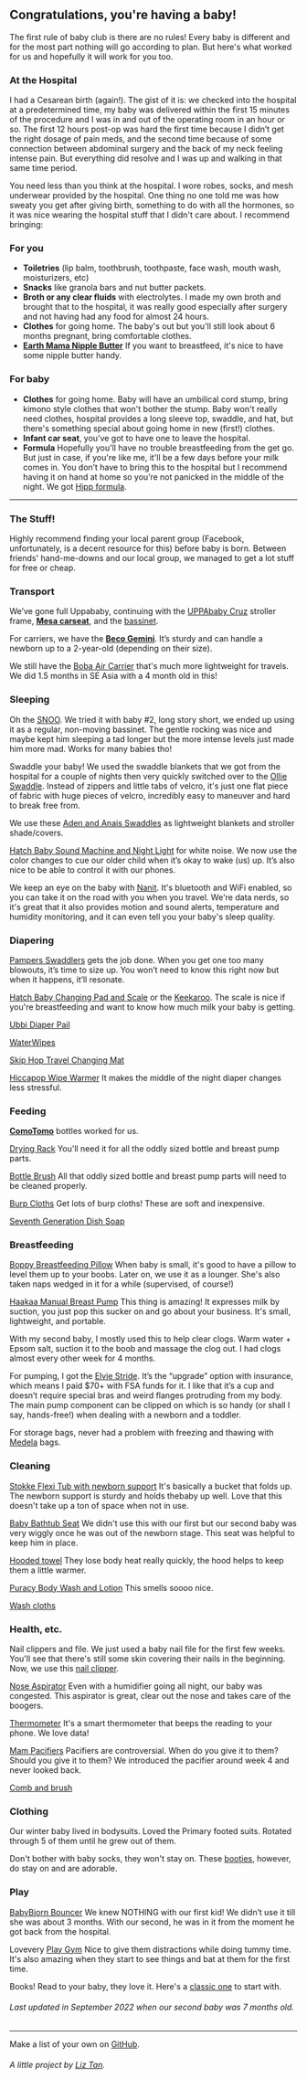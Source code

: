 ## **Congratulations, you're having a baby!**

The first rule of baby club is there are no rules! Every baby is different and for the most part nothing will go according to plan. But here's what worked for us and hopefully it will work for you too.

### **At the Hospital**

I had a Cesarean birth (again!). The gist of it is: we checked into the hospital at a predetermined time, my baby was delivered within the first 15 minutes of the procedure and I was in and out of the operating room in an hour or so. The first 12 hours post-op was hard the first time because I didn’t get the right dosage of pain meds, and the second time because of some connection between abdominal surgery and the back of my neck feeling intense pain. But everything did resolve and I was up and walking in that same time period. 

You need less than you think at the hospital. I wore robes, socks, and mesh underwear provided by the hospital. One thing no one told me was how sweaty you get after giving birth, something to do with all the hormones, so it was nice wearing the hospital stuff that I didn't care about. I recommend bringing:

### **For you**

- **Toiletries** (lip balm, toothbrush, toothpaste, face wash, mouth wash, moisturizers, etc)
- **Snacks** like granola bars and nut butter packets.
- **Broth or any clear fluids** with electrolytes. I made my own broth and brought that to the hospital, it was really good especially after surgery and not having had any food for almost 24 hours.
- **Clothes** for going home. The baby's out but you'll still look about 6 months pregnant, bring comfortable clothes.
- **[Earth Mama Nipple Butter](https://amzn.to/2KWqVue)** If you want to breastfeed, it's nice to have some nipple butter handy.

### **For baby**

- **Clothes** for going home. Baby will have an umbilical cord stump, bring kimono style clothes that won't bother the stump. Baby won't really need clothes, hospital provides a long sleeve top, swaddle, and hat, but there's something special about going home in new (first!) clothes.
- **Infant car seat**, you’ve got to have one to leave the hospital.
- **Formula** Hopefully you'll have no trouble breastfeeding from the get go. But just in case, if you're like me, it'll be a few days before your milk comes in. You don’t have to bring this to the hospital but I recommend having it on hand at home so you’re not panicked in the middle of the night. We got [Hipp formula](https://www.hipp.com/).

---

### **The Stuff!**

Highly recommend finding your local parent group (Facebook, unfortunately, is a decent resource for this) before baby is born. Between friends' hand-me-downs and our local group, we managed to get a lot stuff for free or cheap.

### **Transport**

We’ve gone full Uppababy, continuing with the [UPPAbaby Cruz](https://amzn.to/31SON8Y) stroller frame, **[Mesa carseat](https://uppababy.com/mesa/)**, and the [bassinet](https://amzn.to/2Z7x0xN). 

For carriers, we have the **[Beco Gemini](https://becobabycarrier.com/collections/beco-gemini)**. It’s sturdy and can handle a newborn up to a 2-year-old (depending on their size). 

We still have the [Boba Air Carrier](https://amzn.to/2HiUXaC) that's much more lightweight for travels. We did 1.5 months in SE Asia with a 4 month old in this!

### **Sleeping**

Oh the [SNOO](https://www.happiestbaby.com/products/snoo-smart-bassinet). We tried it with baby #2, long story short, we ended up using it as a regular, non-moving bassinet. The gentle rocking was nice and maybe kept him sleeping a tad longer but the more intense levels just made him more mad. Works for many babies tho!

Swaddle your baby! We used the swaddle blankets that we got from the hospital for a couple of nights then very quickly switched over to the [Ollie Swaddle](https://amzn.to/31VLzkV). Instead of zippers and little tabs of velcro, it's just one flat piece of fabric with huge pieces of velcro, incredibly easy to maneuver and hard to break free from.

We use these [Aden and Anais Swaddles](https://amzn.to/2HAUfWj) as lightweight blankets and stroller shade/covers.

[Hatch Baby Sound Machine and Night Light](https://amzn.to/31SpjIH) for white noise. We now use the color changes to cue our older child when it’s okay to wake (us) up. It’s also nice to be able to control it with our phones.

We keep an eye on the baby with [Nanit](https://amzn.to/31SIXEl). It's bluetooth and WiFi enabled, so you can take it on the road with you when you travel. We're data nerds, so it's great that it also provides motion and sound alerts, temperature and humidity monitoring, and it can even tell you your baby's sleep quality.

### **Diapering**

[Pampers Swaddlers](https://amzn.to/2pisxHF) gets the job done. When you get one too many blowouts, it’s time to size up. You won’t need to know this right now but when it happens, it’ll resonate.

[Hatch Baby Changing Pad and Scale](https://amzn.to/320oFJl) or the [Keekaroo](https://amzn.to/31VGtVH). The scale is nice if you're breastfeeding and want to know how much milk your baby is getting.

[Ubbi Diaper Pail](https://amzn.to/31QrZ9E)

[WaterWipes](https://amzn.to/2ZkLLIX)

[Skip Hop Travel Changing Mat](https://amzn.to/2HlcjTZ)

[Hiccapop Wipe Warmer](https://amzn.to/2MYh6PZ) It makes the middle of the night diaper changes less stressful. 

### **Feeding**

[**ComoTomo**](https://uppababy.com/mesa/) bottles worked for us. 

[Drying Rack](https://amzn.to/2Uhk82d) You'll need it for all the oddly sized bottle and breast pump parts.

[Bottle Brush](https://amzn.to/2Pkl8nr) All that oddly sized bottle and breast pump parts will need to be cleaned properly.

[Burp Cloths](https://amzn.to/2NF8q05) Get lots of burp cloths! These are soft and inexpensive.

[Seventh Generation Dish Soap](https://amzn.to/2ZxteJd)

### **Breastfeeding**

[Boppy Breastfeeding Pillow](https://amzn.to/2zBXSa2) When baby is small, it's good to have a pillow to level them up to your boobs. Later on, we use it as a lounger. She's also taken naps wedged in it for a while (supervised, of course!)

[Haakaa Manual Breast Pump](https://amzn.to/2NJc8G0) This thing is amazing! It expresses milk by suction, you just pop this sucker on and go about your business. It's small, lightweight, and portable.

With my second baby, I mostly used this to help clear clogs. Warm water + Epsom salt, suction it to the boob and massage the clog out. I had clogs almost every other week for 4 months. 

For pumping, I got the [Elvie Stride](https://www.elvie.com/en-us/shop/elvie-stride). It’s the “upgrade” option with insurance, which means I paid $70+ with FSA funds for it. I like that it’s a cup and doesn’t require special bras and weird flanges protruding from my body. The main pump component can be clipped on which is so handy (or shall I say, hands-free!) when dealing with a newborn and a toddler. 

For storage bags, never had a problem with freezing and thawing with [Medela](https://amzn.to/2MOCHKv) bags.

### **Cleaning**

[Stokke Flexi Tub with newborn support](https://amzn.to/2zCYLin) It's basically a bucket that folds up. The newborn support is sturdy and holds thebaby up well. Love that this doesn't take up a ton of space when not in use.

[Baby Bathtub Seat](https://a.co/24y5Jmt) We didn't use this with our first but our second baby was very wiggly once he was out of the newborn stage. This seat was helpful to keep him in place. 

[Hooded towel](https://amzn.to/2zBo3xB) They lose body heat really quickly, the hood helps to keep them a little warmer.

[Puracy Body Wash and Lotion](https://amzn.to/2NHF6X1) This smells soooo nice.

[Wash cloths](https://amzn.to/2LiHbG8)

### **Health, etc.**

Nail clippers and file. We just used a baby nail file for the first few weeks. You'll see that there's still some skin covering their nails in the beginning. Now, we use this [nail clipper](https://amzn.to/2ZHO3Si).

[Nose Aspirator](https://amzn.to/2ZMiMxW) Even with a humidifier going all night, our baby was congested. This aspirator is great, clear out the nose and takes care of the boogers.

[Thermometer](https://amzn.to/2ZHlYur) It's a smart thermometer that beeps the reading to your phone. We love data!

[Mam Pacifiers](https://amzn.to/2LbpEAM) Pacifiers are controversial. When do you give it to them? Should you give it to them? We introduced the pacifier around week 4 and never looked back.

[Comb and brush](https://amzn.to/2zHolmG)

### **Clothing**

Our winter baby lived in bodysuits. Loved the Primary footed suits. Rotated through 5 of them until he grew out of them. 

Don't bother with baby socks, they won't stay on. These [booties](https://amzn.to/2PvjkIs), however, do stay on and are adorable.

### **Play**

[BabyBjorn Bouncer](https://amzn.to/2ZDRaL1) We knew NOTHING with our first kid! We didn’t use it till she was about 3 months. With our second, he was in it from the moment he got back from the hospital. 

Lovevery [Play Gym](https://amzn.to/2NGXy1W) Nice to give them distractions while doing tummy time. It's also amazing when they start to see things and bat at them for the first time.

Books! Read to your baby, they love it. Here's a [classic one](https://amzn.to/2NI6P9Z) to start with.

###### Last updated in September 2022 when our second baby was 7 months old. 

---

Make a list of your own on [GitHub](https://github.com/liztan/little-bee). 

###### A little project by [Liz Tan](http://liztan.com). 



